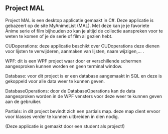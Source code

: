 ## Project MAL

Project MAL is een desktop applicatie gemaakt in C#. Deze applicatie is gebazeert op de site MyAnimeList (MAL). Met deze kan je je favoriete Anime serie of film bijhouden zo kan je altijd de collectie aanspreken voor te weten te komen of je de serie of film al gezien hebt. 

CUDoperations: deze applicatie beschikt over CUDoperations deze dienen voor lijsten te verwijderen, aanmaken van lijsten, naam wijzigen,... .

WPF: dit is een WPF project waar door er verschillende schermen aangesproken kunnen worden en geen terminal window.

Database: voor dit project is er een database aangemaakt in SQL en deze is gekoppeld voor alle data weer te kunnen geven.

DatabaseOperations: door de DatabaseOperations kan de data aangesproken worden in de WPF vensters voor deze weer te kunnen geven aan de gebruiker.

Partials: in dit project bevindt zich een partials map. deze map dient ervoor voor klasses verder te kunnen uitbreiden in dien nodig.

(Deze applicatie is gemaakt door een student als project!)
